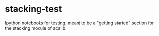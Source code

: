 # stacking-test
Ipython notebooks for testing, meant to be a "getting started" section for the stacking module of acalib.
